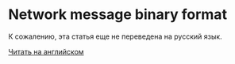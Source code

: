 # Network message binary format

К сожалению, эта статья еще не переведена на русский язык.

[Читать на английском](/en/blockchain/binary-format/network-message-binary-format)

